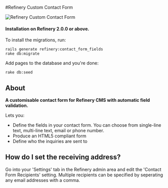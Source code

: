 #Refinery Custom Contact Form

![Refinery Custom Contact Form](http://www.c3businesssolutions.com/system/images/BAhbBlsHOgZmIi0yMDEzLzA1LzE0LzE2XzIxXzI5XzQ3NV9jb250YWN0X2Zvcm0ucG5n/contact-form.png)

#### Installation on Refinery 2.0.0 or above.

To install the migrations, run:

    rails generate refinery:contact_form_fields
    rake db:migrate

Add pages to the database and you're done:

    rake db:seed

## About

__A customisable contact form for Refinery CMS with automatic field validation.__

Lets you:
* Define the fields in your contact form. You can choose from single-line text, multi-line text, email or phone number.
* Produce an HTML5 compliant form
* Define who the inquiries are sent to

## How do I set the receiving address?

Go into your 'Settings' tab in the Refinery admin area and edit the 'Contact Form Recipients' setting. Multiple recipients can be specified by seperating any email addresses with a comma.
